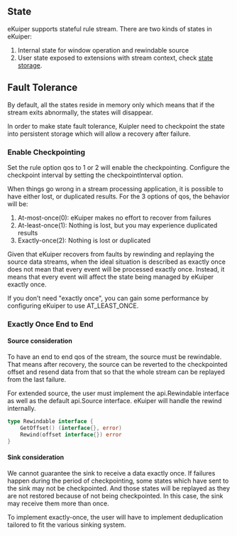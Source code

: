 ## State

eKuiper supports stateful rule stream. There are two kinds of states in eKuiper:
1. Internal state for window operation and rewindable source
2. User state exposed to extensions with stream context, check [state storage](../extension/native/overview.md#state-storage).

## Fault Tolerance

By default, all the states reside in memory only which means that if the stream exits abnormally, the states will disappear.

In order to make state fault tolerance, Kuipler need to checkpoint the state into persistent storage which will allow a recovery after failure.

### Enable Checkpointing

Set the rule option qos to 1 or 2 will enable the checkpointing. Configure the checkpoint interval by setting the checkpointInterval option.

When things go wrong in a stream processing application, it is possible to have either lost, or duplicated results. For the 3 options of qos, the behavior will be:

1. At-most-once(0): eKuiper makes no effort to recover from failures
2. At-least-once(1): Nothing is lost, but you may experience duplicated results
3. Exactly-once(2): Nothing is lost or duplicated 

Given that eKuiper recovers from faults by rewinding and replaying the source data streams, when the ideal situation is described as exactly once does not mean that every event will be processed exactly once. Instead, it means that every event will affect the state being managed by eKuiper exactly once.

If you don’t need "exactly once", you can gain some performance by configuring eKuiper to use AT_LEAST_ONCE.

### Exactly Once End to End

#### Source consideration

To have an end to end qos of the stream, the source must be rewindable. That means after recovery, the source can be reverted to the checkpointed offset and resend data from that so that the whole stream can be replayed from the last failure.

For extended source, the user must implement the api.Rewindable interface as well as the default api.Source interface. eKuiper will handle the rewind internally.

```go
type Rewindable interface {
	GetOffset() (interface{}, error)
	Rewind(offset interface{}) error
}
```

#### Sink consideration

We cannot guarantee the sink to receive a data exactly once. If failures happen during the period of checkpointing, some states which have sent to the sink may not be checkpointed. And those states will be replayed as they are not restored because of not being checkpointed. In this case, the sink may receive them more than once. 

To implement exactly-once, the user will have to implement deduplication tailored to fit the various sinking system.